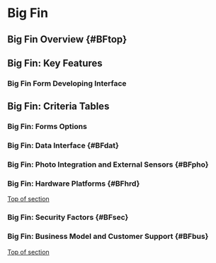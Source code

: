 # Big Fin

## Big Fin Overview  {#BFtop} 


## Big Fin: Key Features 

### Big Fin Form Developing Interface



## Big Fin: Criteria Tables

###  Big Fin: Forms Options




### Big Fin: Data Interface {#BFdat}



###  Big Fin: Photo Integration and External Sensors {#BFpho}





###  Big Fin:  Hardware Platforms  {#BFhrd}

[Top of section](#BFtop)



### Big Fin: Security Factors {#BFsec}




### Big Fin: Business Model and Customer Support {#BFbus}

[Top of section](#BFtop)






